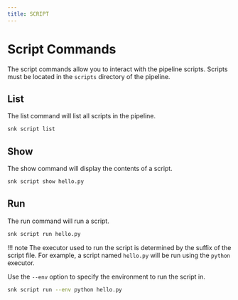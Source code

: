 ```yaml
---
title: SCRIPT
---
```


# Script Commands

The script commands allow you to interact with the pipeline scripts. Scripts must be located in the `scripts` directory of the pipeline.

## List

The list command will list all scripts in the pipeline.

```bash
snk script list
```

## Show

The show command will display the contents of a script.

```bash
snk script show hello.py
```

## Run

The run command will run a script.

```bash
snk script run hello.py
```

!!! note
    The executor used to run the script is determined by the suffix of the script file. For example, a script named `hello.py` will be run using the `python` executor.

Use the `--env` option to specify the environment to run the script in.

```bash
snk script run --env python hello.py
```

